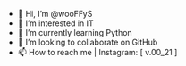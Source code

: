 - 👋 Hi, I’m @wooFFyS
- 👀 I’m interested in IT
- 🌱 I’m currently learning Python
- 💞️ I’m looking to collaborate on GitHub
- 📫 How to reach me | Instagram: [ v.00_21 ]

<!---
wooFFyS/wooFFyS is a ✨ special ✨ repository because its `README.md` (this file) appears on your GitHub profile.
You can click the Preview link to take a look at your changes.
--->

